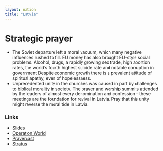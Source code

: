 ```yaml
---
layout: nation
title: "Latvia"
---
```


# Strategic prayer

- The Soviet departure left a moral vacuum, which many negative influences rushed to fill. EU money has also brought EU-style social problems. Alcohol, drugs, a rapidly growing sex trade, high abortion rates, the world’s fourth highest suicide rate and notable corruption in government Despite economic growth there is a prevalent attitude of spiritual apathy, even of hopelessness.
- Unprecedented unity in the churches was caused in part by challenges to biblical morality in society. The prayer and worship summits attended by the leaders of almost every denomination and confession – these meetings are the foundation for revival in Latvia. Pray that this unity might reverse the moral tide in Latvia.

### Links

- [Slides](http://kyk.kiekies.net/?src=https://ccwaterkloof.github.io/prayer/slides/latvia.md)
- [Operation World](https://operationworld.org/locations/latvia/)
- [Prayercast](https://prayercast.com/latvia.html)
- [Stratus](https://globe.stratus.earth/country-explorer/LAT)
